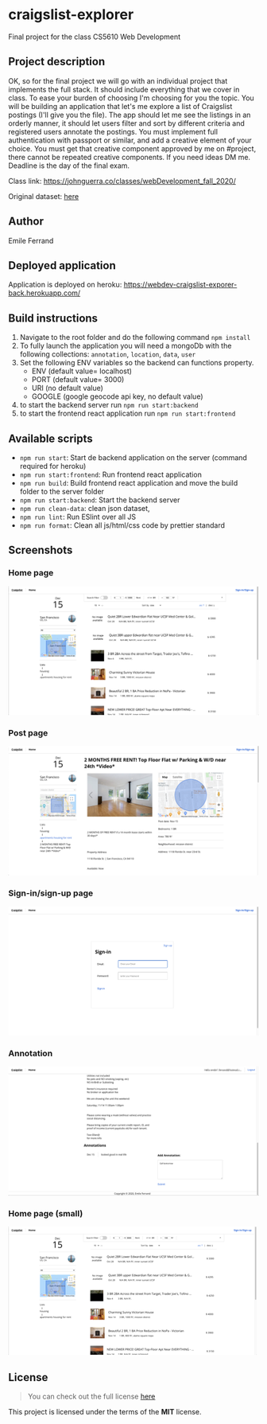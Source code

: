 # craigslist-explorer

Final project for the class CS5610 Web Development


## Project description

OK, so for the final project we will go with an individual project that implements the full stack. It should include everything that we cover in class. To ease your burden of choosing I'm choosing for you the topic.
You will be building an application that let's me explore a list of Craigslist postings (I'll give you the file). The app should let me see the listings in an orderly manner, it should let users filter and sort by different criteria and registered users annotate the postings.
You must implement full authentication with passport or similar, and add a creative element of your choice. You must get that creative component approved by me on #project, there cannot be repeated creative components. If you need ideas DM me.
Deadline is the day of the final exam.

Class link: https://johnguerra.co/classes/webDevelopment_fall_2020/

Original dataset: [here](/data/apts.json)

## Author

Emile Ferrand

## Deployed application

Application is deployed on heroku: https://webdev-craigslist-exporer-back.herokuapp.com/


## Build instructions

1. Navigate to the root folder and do the following command `npm install`
2. To fully launch the application you will need a mongoDb with the following collections: `annotation`, `location`, `data`, `user`
3. Set the following ENV variables so the backend can functions property.
    - ENV (default value= localhost)
    - PORT (default value= 3000)  
    - URI (no default value)
    - GOOGLE (google geocode api key, no default value)
4. to start the backend server run `npm run start:backend`
4. to start the frontend react application run `npm run start:frontend`

## Available scripts

- `npm run start`: Start de backend application on the server (command required for heroku)
- `npm run start:frontend`: Run frontend react application
- `npm run build`: Build frontend react application and move the build folder to the server folder
- `npm run start:backend`: Start the backend server
- `npm run clean-data`: clean json dataset,
- `npm run lint`: Run ESlint over all JS
- `npm run format`: Clean all js/html/css code by prettier standard

## Screenshots

### Home page
![Image of home page](./screenshots/home.png)

### Post page
![Image of post page](./screenshots/post.png)

### Sign-in/sign-up page
![Image of Sign-in/sign-up page](./screenshots/signin.png)

### Annotation
![Image of Annotation page](./screenshots/annotation.png)

### Home page (small)
![Image of home page (small)](./screenshots/home_small.png)
## License

> You can check out the full license [here](/LICENSE)

This project is licensed under the terms of the **MIT** license.

